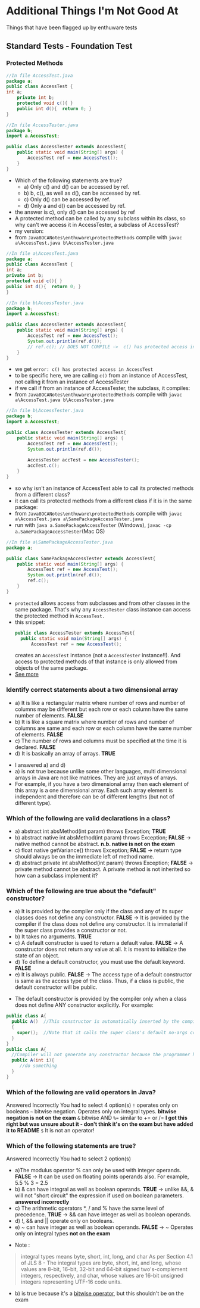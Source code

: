 # Additional Things I'm Not Good At

Things that have been flagged up by enthuware tests

## Standard Tests - Foundation Test

### Protected Methods
```java
//In file AccessTest.java
package a;
public class AccessTest {
int a;
	private int b;
	protected void c(){ }
	public int d(){  return 0; }
}

//In file AccessTester.java
package b;
import a.AccessTest;

public class AccessTester extends AccessTest{
    public static void main(String[] args) {
        AccessTest ref = new AccessTest();
    }
}
```
* Which of the following statements are true?
  - a) Only c() and d() can be accessed by ref.
  - b) b, c(), as well as d(), can be accessed by ref.
  - c) Only d() can be accessed by ref.
  - d) Only a and d() can be accessed by ref.
* the answer is c), only d() can be accessed by ref
* A protected method can be called by any subclass within its class, so why can't we access it in AccessTester, a subclass of AccessTest?
* my version:
* from `Java8OCANotes\enthuware\protectedMethods` compile with `javac a\AccessTest.java b\AccessTester.java`
```java
//In file a\AccessTest.java
package a;
public class AccessTest {
int a;
private int b;
protected void c(){ }
public int d(){  return 0; }
}
```
```java
//In file b\AccessTester.java
package b;
import a.AccessTest;

public class AccessTester extends AccessTest{
    public static void main(String[] args) {
        AccessTest ref = new AccessTest();
		System.out.println(ref.d());
		// ref.c(); // DOES NOT COMPILE ->  c() has protected access in AccessTest
    }
}
```
* we get `error: c() has protected access in AccessTest`
* to be specific here, we are calling `c()` from an instance of AccessTest, not calling it from an instance of AccessTester
* if we call if from an instance of AccessTester, the subclass, it compiles:
* from `Java8OCANotes\enthuware\protectedMethods` compile with `javac a\AccessTest.java b\AccessTester.java`
```java
//In file b\AccessTester.java
package b;
import a.AccessTest;

public class AccessTester extends AccessTest{
    public static void main(String[] args) {
        AccessTest ref = new AccessTest();
		System.out.println(ref.d());
		
		AccessTester accTest = new AccessTester();
		accTest.c();
    }
}
```
* so why isn't an instance of AccessTest able to call its protected methods from a different class?
* it can call its protected methods from a different class if it is in the same package:
* from `Java8OCANotes\enthuware\protectedMethods` compile with `javac a\AccessTest.java a\SamePackageAccessTester.java`
* run with `java a.SamePackageAccessTester` (Windows), `javac -cp a.SamePackageAccessTester`(Mac OS)
```java
//In file a\SamePackageAccessTester.java
package a;

public class SamePackageAccessTester extends AccessTest{
    public static void main(String[] args) {
        AccessTest ref = new AccessTest();
		System.out.println(ref.d());
		ref.c();
    }
}
```
* `protected` allows access from subclasses and from other classes in the same package. That's why any `AccessTester` class instance can access the protected method in `AccessTest.`
* this snippet:
  ```java
  public class AccessTester extends AccessTest{
    public static void main(String[] args) {
        AccessTest ref = new AccessTest();
	```
  creates an `AccessTest` instance (not a `AccessTester` instance!!). And access to protected methods of that instance is only allowed from objects of the same package.
* [See more](#https://stackoverflow.com/questions/5562548/protected-member-access-from-different-packages-in-java-a-curiosity)
### Identify correct statements about a two dimensional array
  - a) It is like a rectangular matrix where number of rows and number of columns may be different but each row or each column have the same number of elements. **FALSE**
  - b) It is like a square matrix where number of rows and number of columns are same and each row or each column have the same number of elements. **FALSE**
  - c) The number of rows and columns must be specified at the time it is declared. **FALSE**
  - d) It is basically an array of arrays. **TRUE**
* I answered a) and d)
* a) is not true because unlike some other languages, multi dimensional arrays in Java are not like matrices. They are just arrays of arrays.
* For example, if you have a two dimensional array then each element of this array is a one dimensional array. Each such array element is independent and therefore can be of different lengths (but not of different type).
### Which of the following are valid declarations in a class?
  - a) abstract int absMethod(int param) throws Exception; **TRUE**
  - b) abstract native int absMethod(int param) throws Exception; **FALSE** -> native method cannot be abstract. **n.b. native is not on the exam**
  - c) float native getVariance() throws Exception; **FALSE** -> return type should always be on the immediate left of method name.
  - d) abstract private int absMethod(int param) throws Exception; **FALSE** -> private method cannot be abstract. A private method is not inherited so how can a subclass implement it?
### Which of the following are true about the "default" constructor?
  - a) It is provided by the compiler only if the class and any of its super classes does not define any constructor. **FALSE** -> It is provided by the compiler if the class does not define any constructor. It is immaterial if the super class provides a constructor or not.
  - b) It takes no arguments. **TRUE**
  - c) A default constructor is used to return a default value. **FALSE** -> A constructor does not return any value at all. It is meant to initialize the state of an object.
  - d) To define a default constructor, you must use the default keyword. **FALSE**
  - e) It is always public. **FALSE** -> The access type of a default constructor is same as the access type of the class. Thus, if a class is public, the default constructor will be public.
* The default constructor is provided by the compiler only when a class does not define ANY constructor explicitly. For example:
```java
public class A{
  public A()  //This constructor is automatically inserted by the compiler because there is no other constructor defined by the programmer explicitly.
  {
    super();  //Note that it calls the super class's default no-args constructor.
  }
}
public class A{
  //Compiler will not generate any constructor because the programmer has defined a constructor.
  public A(int i){
     //do something
  }
}
```
### Which of the following are valid operators in Java?
Answered Incorrectly
You had to select 4 option(s)
`!`
operates only on booleans
`~`
bitwise negation. Operates only on integral types. **bitwise negation is not on the exam**
`&`
bitwise AND
`%=`
similar to += or /= **I got this right but was unsure about it - don't think it's on the exam but have added it to README**
`$`
It is not an operator!
### Which of the following statements are true?
Answered Incorrectly
You had to select 2 option(s)
  - a)The modulus operator % can only be used with integer operands. **FALSE** -> It can be used on floating points operands also. For example, 5.5 % 3 = 2.5
  - b) & can have integral as well as boolean operands. **TRUE** -> unlike &&, & will not "short circuit" the expression if used on boolean parameters. **answered incorrectly**
  - c) The arithmetic operators *, / and % have the same level of precedence. **TRUE** -> && can have integer as well as boolean operands.
  - d) !, && and || operate only on booleans.
  - e) ~ can have integer as well as boolean operands. **FALSE** -> ~ Operates only on integral types **not on the exam**
* Note :
> integral types means byte, short, int, long, and char
> As per Section 4.1 of JLS 8 -
> The integral types are byte, short, int, and long, whose values are 8-bit, 16-bit, 32-bit and 64-bit signed two's-complement integers, respectively, and char, whose values are 16-bit unsigned integers representing UTF-16 code units.
* b) is true because it's a [bitwise operator](#https://javarevisited.blogspot.com/2015/01/difference-between-bitwsie-and-logical.html), but this shouldn't be on the exam
### 